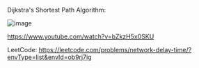 Dijkstra's Shortest Path Algorithm:

![image](https://github.com/VIK2395/DSA/assets/50545334/a9691360-d51e-4f86-bff7-74875ad574e3)

https://www.youtube.com/watch?v=bZkzH5x0SKU

LeetCode: https://leetcode.com/problems/network-delay-time/?envType=list&envId=ob9rj7ig
